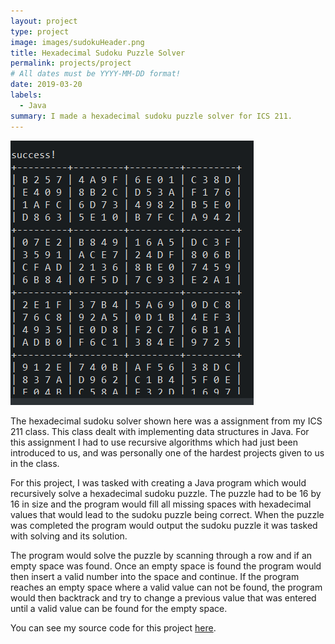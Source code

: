 ```yaml
---
layout: project
type: project
image: images/sudokuHeader.png
title: Hexadecimal Sudoku Puzzle Solver
permalink: projects/project
# All dates must be YYYY-MM-DD format!
date: 2019-03-20
labels:
  - Java
summary: I made a hexadecimal sudoku puzzle solver for ICS 211.
---
```


<img class="ui medium right floated rounded image" src="../images/sudokuSolved.png">

The hexadecimal sudoku solver shown here was a assignment from my ICS 211 class. This class dealt with implementing data structures in Java. For this assignment I had to use recursive algorithms which had just been introduced to us, and was personally one of the hardest projects given to us in the class.

For this project, I was tasked with creating a Java program which would recursively solve a hexadecimal sudoku puzzle. The puzzle had to be 16 by 16 in size and the program would fill all missing spaces with hexadecimal values that would lead to the sudoku puzzle being correct. When the puzzle was completed the program would output the sudoku puzzle it was tasked with solving and its solution. 

The program would solve the puzzle by scanning through a row and if an empty space was found. Once an empty space is found the program would then insert a valid number into the space and continue. If the program reaches an empty space where a valid value can not be found, the program would then backtrack and try to change a previous value that was entered until a valid value can be found for the empty space.

You can see my source code for this project [here](https://github.com/brysonsy/hexadecimal-sudoku-solver).



